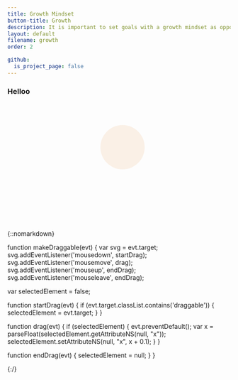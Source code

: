```yaml
---
title: Growth Mindset
button-title: Growth
description: It is important to set goals with a growth mindset as opposed to just checking the boxes and climbing the ladder
layout: default
filename: growth
order: 2

github:
  is_project_page: false
--- 
```

### Helloo

{::nomarkdown}
<svg width="300" height=300>
    <circle cx="150" cy="100" r="50" fill="linen"/>.draggable {
  cursor: move;
}
  xmlns="http://www.w3.org/2000/svg"
     viewBox="0 0 30 20"
     onload="makeDraggable(evt)"
  
  function makeDraggable(evt) {
  var svg = evt.target;
  svg.addEventListener('mousedown', startDrag);
  svg.addEventListener('mousemove', drag);
  svg.addEventListener('mouseup', endDrag);
  svg.addEventListener('mouseleave', endDrag);
  
  var selectedElement = false;
  
  function startDrag(evt) {
  if (evt.target.classList.contains('draggable')) {
    selectedElement = evt.target;
      }
        }
  
  function drag(evt) {
  if (selectedElement) {
    evt.preventDefault();
    var x = parseFloat(selectedElement.getAttributeNS(null, "x"));
    selectedElement.setAttributeNS(null, "x", x + 0.1);
                         }
                          }
  
  function endDrag(evt) {
  selectedElement = null;
                          }
  }
 
  
  
</svg>
{:/}
